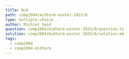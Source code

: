 ```yaml
---
title: N/A
path: comp2804/midterm-winter-2015/6
type: multiple-choice
author: Michiel Smid
question: comp2804/midterm-winter-2015/6/question.ts
solution: comp2804/midterm-winter-2015/6/solution.md
tags:
  - comp2804
  - comp2804-midterm
---
```

